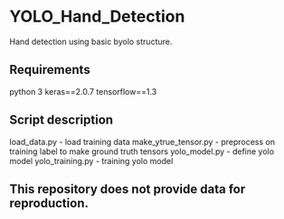 # YOLO_Hand_Detection
Hand detection using basic byolo structure.

## Requirements
python 3
keras==2.0.7
tensorflow==1.3

## Script description
load_data.py - load training data
make_ytrue_tensor.py - preprocess on training label to make ground truth tensors
yolo_model.py - define yolo model 
yolo_training.py - training yolo model

## This repository does not provide data for reproduction.
 
